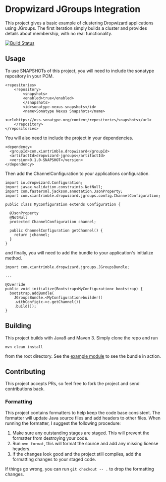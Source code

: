 # Dropwizard JGroups Integration

This project gives a basic example of clustering Dropwizard applications using JGroups.  The first iteration
simply builds a cluster and provides details about membership, with no real functionality.

[![Build Status](https://travis-ci.org/ctrimble/dropwizard-jgroups.svg)](https://travis-ci.org/ctrimble/dropwizard-jgroups)

## Usage

To use SNAPSHOTs of this project, you will need to include the sonatype repository in your POM.

```
<repositories>
    <repository>
        <snapshots>
        <enabled>true</enabled>
        </snapshots>
        <id>sonatype-nexus-snapshots</id>
        <name>Sonatype Nexus Snapshots</name>
        <url>https://oss.sonatype.org/content/repositories/snapshots</url>
    </repository>
</repositories>
```

You will also need to include the project in your dependencies.

```
<dependency>
  <groupId>com.xiantrimble.dropwizard</groupId>
  <artifactId>dropwizard-jgroups</artifactId>
  <version>0.1.0-SNAPSHOT</version>
</dependency>
```

Then add the ChannelConfiguration to your applications configuration.

```
import io.dropwizard.Configuration;
import javax.validation.constraints.NotNull;
import com.fasterxml.jackson.annotation.JsonProperty;
import com.xiantrimble.dropwizard.jgroups.config.ChannelConfiguration;

public class MyConfiguration extends Configuration {

  @JsonProperty
  @NotNull
  protected ChannelConfiguration channel;

  public ChannelConfiguration getChannel() {
    return jchannel;
  }
}
```

and finally, you will need to add the bundle to your application's initialize method.

```
import com.xiantrimble.dropwizard.jgroups.JGroupsBundle;

...

@Override
public void initialize(Bootstrap<MyConfiguration> bootstrap) {
  bootstrap.addBundle(
    JGroupsBundle.<MyConfiguration>builder()
    .withConfig(c->c.getChannel())
    .build());
}
```

## Building

This project builds with Java8 and Maven 3.  Simply clone the repo and run

```
mvn clean install
```

from the root directory.  See the [example module](./example) to see the bundle in action.

## Contributing

This project accepts PRs, so feel free to fork the project and send contributions back.

### Formatting

This project contains formatters to help keep the code base consistent.  The formatter will update Java source files and add headers to other files.  When running the formatter, I suggest the following procedure:

1. Make sure any outstanding stages are staged.  This will prevent the formatter from destroying your code.
2. Run `mvn format`, this will format the source and add any missing license headers.
3. If the changes look good and the project still compiles, add the formatting changes to your staged code.

If things go wrong, you can run `git checkout -- .` to drop the formatting changes. 
